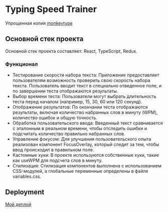 # Typing Speed Trainer

Упрощенная копия [monkeytype](https:/monkeytype.com)

## Основной стек проекта

Основной стек проекта составляет: React, TypeScript, Redux.

### Функционал

* Тестирование скорости набора текста: Приложение предоставляет пользователям возможность проверить свою скорость набора текста. Пользователь вводит текст в специально отведенное поле, и по завершении теста отображаются результаты.
* Выбор времени теста: Пользователи могут выбрать длительность теста перед началом (например, 15, 30, 60 или 120 секунд).
* Отображение результатов: По окончании теста отображаются результаты, включая количество набранных слов в минуту (WPM), количество ошибок и общую точность.
* Обработка пользовательского ввода: Введенный текст сравнивается с эталонным в реальном времени, чтобы отследить ошибки и подсчитать количество правильно набранных слов.
* Управление фокусом: Для улучшения пользовательского опыта реализован компонент FocusOverlay, который следит за тем, чтобы ввод происходил в правильном поле.
* Кастомные хуки: В проекте используются собственные хуки, такие как useWPM для подсчета слов в минуту.
* Стилизация: Стилизация компонентов выполнена с использованием CSS-модулей, а глобальные переменные определены в файле variables.css.



## Deployment

[Мой деплой](https://poizon-api-a3m5.vercel.app/)

